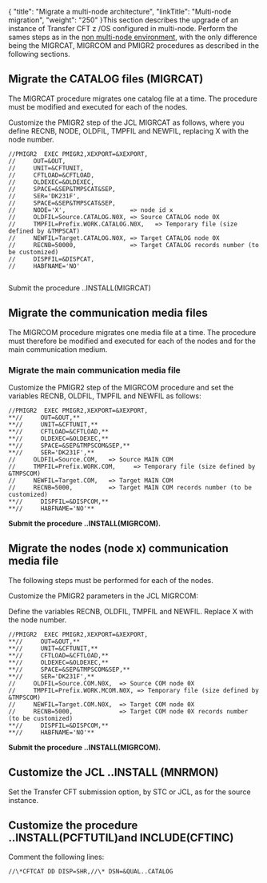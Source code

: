 {
    "title": "Migrate a multi-node architecture",
    "linkTitle": "Multi-node migration",
    "weight": "250"
}This section describes the upgrade of an instance of Transfer CFT z /OS configured in multi-node. Perform the sames steps as in the [non multi-node environment](../), with the only difference being the MIGRCAT, MIGRCOM and PMIGR2 procedures as described in the following sections.

## Migrate the CATALOG files (MIGRCAT)

The MIGRCAT procedure migrates one catalog file at a time. The procedure must be modified and executed for each of the nodes.

Customize the PMIGR2 step of the JCL MIGRCAT as follows, where you define RECNB, NODE, OLDFIL, TMPFIL and NEWFIL, replacing X with the node number.

```
//PMIGR2  EXEC PMIGR2,XEXPORT=&XEXPORT,
//     OUT=&OUT,
//     UNIT=&CFTUNIT,
//     CFTLOAD=&CFTLOAD,
//     OLDEXEC=&OLDEXEC,
//     SPACE=&SEP&TMPSCAT&SEP,
//     SER='DK231F',
//     SPACE=&SEP&TMPSCAT&SEP,
//     NODE='X',                  => node id x  
//     OLDFIL=Source.CATALOG.N0X, => Source CATALOG node 0X      
//     TMPFIL=Prefix.WORK.CATALOG.N0X,   => Temporary file (size defined by &TMPSCAT)
//     NEWFIL=Target.CATALOG.N0X, => Target CATALOG node 0X   
//     RECNB=50000,               => Target CATALOG records number (to be customized)
//     DISPFIL=&DISPCAT,
//     HABFNAME='NO'
 
```

Submit the procedure ..INSTALL(MIGRCAT)

## Migrate the communication media files

The MIGRCOM procedure migrates one media file at a time. The procedure must therefore be modified and executed for each of the nodes and for the main communication medium.

### Migrate the main communication media file

Customize the PMIGR2 step of the MIGRCOM procedure and set the variables RECNB, OLDFIL, TMPFIL and NEWFIL as follows:

```
//PMIGR2  EXEC PMIGR2,XEXPORT=&XEXPORT,
**//     OUT=&OUT,**
**//     UNIT=&CFTUNIT,**
**//     CFTLOAD=&CFTLOAD,**
**//     OLDEXEC=&OLDEXEC,**
**//     SPACE=&SEP&TMPSCOM&SEP,**
**//     SER='DK231F',**
//     OLDFIL=Source.COM,   => Source MAIN COM
//     TMPFIL=Prefix.WORK.COM,     => Temporary file (size defined by &TMPSCOM)
//     NEWFIL=Target.COM,   => Target MAIN COM 
//     RECNB=5000,          => Target MAIN COM records number (to be customized)
**//     DISPFIL=&DISPCOM,**
**//     HABFNAME='NO'**
```

****Submit the procedure ..INSTALL(MIGRCOM).****

## Migrate the nodes (node x) communication media file

The following steps must be performed for each of the nodes.

Customize the PMIGR2 parameters in the JCL MIGRCOM:

Define the variables RECNB, OLDFIL, TMPFIL and NEWFIL. Replace X with the node number.

```
//PMIGR2  EXEC PMIGR2,XEXPORT=&XEXPORT,
**//     OUT=&OUT,**
**//     UNIT=&CFTUNIT,**
**//     CFTLOAD=&CFTLOAD,**
**//     OLDEXEC=&OLDEXEC,**
**//     SPACE=&SEP&TMPSCOM&SEP,**
**//     SER='DK231F',**
//     OLDFIL=Source.COM.N0X,  => Source COM node 0X        
//     TMPFIL=Prefix.WORK.MCOM.N0X, => Temporary file (size defined by &TMPSCOM) 
//     NEWFIL=Target.COM.N0X,  => Target COM node 0X
//     RECNB=5000,             => Target COM node 0X records number (to be customized)
**//     DISPFIL=&DISPCOM,**
**//     HABFNAME='NO'**
```

****Submit the procedure ..INSTALL(MIGRCOM).****

## Customize the JCL ..INSTALL (MNRMON)

Set the Transfer CFT submission option, by STC or JCL, as for the source instance.

## Customize the procedure ..INSTALL(PCFTUTIL)and INCLUDE(CFTINC)

Comment the following lines:

```
//\*CFTCAT DD DISP=SHR,//\* DSN=&QUAL..CATALOG
```
